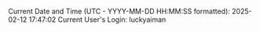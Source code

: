 Current Date and Time (UTC - YYYY-MM-DD HH:MM:SS formatted): 2025-02-12 17:47:02
Current User's Login: luckyaiman
